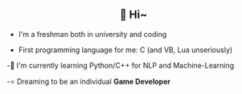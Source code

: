 <h2 align="center">👋 Hi~ </h2>

- I'm a freshman both in university and coding

- First programming language for me: C (and VB, Lua unseriously)

-🌱 I'm currently learning Python/C++ for NLP and Machine-Learning

-⭐ Dreaming to be an individual **Game Developer** 

<!--
**Locietta/Locietta** is a ✨ _special_ ✨ repository because its `README.md` (this file) appears on your GitHub profile.

Here are some ideas to get you started:

- 🔭 I’m currently working on ...
- 🌱 I’m currently learning ...
- 👯 I’m looking to collaborate on ...
- 🤔 I’m looking for help with ...
- 💬 Ask me about ...
- 📫 How to reach me: ...
- 😄 Pronouns: ...
- ⚡ Fun fact: ...
-->
